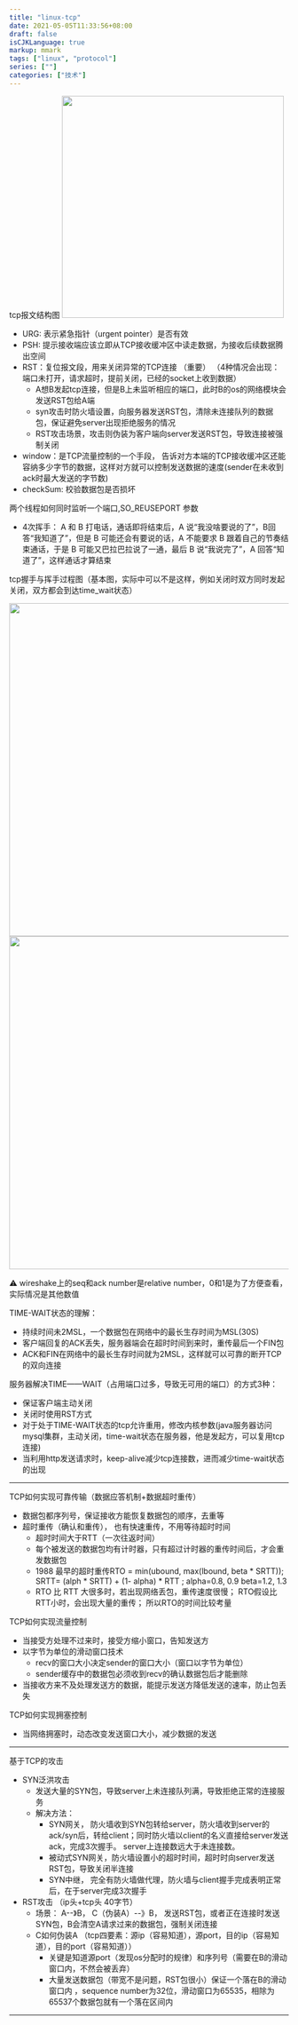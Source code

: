 ```yaml
---
title: "linux-tcp"
date: 2021-05-05T11:33:56+08:00
draft: false
isCJKLanguage: true
markup: mmark
tags: ["linux", "protocol"]
series: [""]
categories: ["技术"]
---
```





tcp报文结构图
<img src="/os/tcp-header.png" width = "400" /><br>

+ URG: 表示紧急指针（urgent pointer）是否有效
+ PSH: 提示接收端应该立即从TCP接收缓冲区中读走数据，为接收后续数据腾出空间
+ RST：复位报文段，用来关闭异常的TCP连接 （重要） （4种情况会出现： 端口未打开，请求超时，提前关闭，已经的socket上收到数据）
  + A想B发起tcp连接，但是B上未监听相应的端口，此时B的os的网络模块会发送RST包给A端
  + syn攻击时防火墙设置，向服务器发送RST包，清除未连接队列的数据包，保证避免server出现拒绝服务的情况
  + RST攻击场景，攻击则伪装为客户端向server发送RST包，导致连接被强制关闭
+ window：是TCP流量控制的一个手段， 告诉对方本端的TCP接收缓冲区还能容纳多少字节的数据，这样对方就可以控制发送数据的速度(sender在未收到ack时最大发送的字节数)
+ checkSum: 校验数据包是否损坏

两个线程如何同时监听一个端口,SO_REUSEPORT 参数

+ 4次挥手： A 和 B 打电话，通话即将结束后，A 说“我没啥要说的了”，B回答“我知道了”，但是 B 可能还会有要说的话，A 不能要求 B 跟着自己的节奏结束通话，于是 B 可能又巴拉巴拉说了一通，最后 B 说“我说完了”，A 回答“知道了”，这样通话才算结束
 
tcp握手与挥手过程图（基本图，实际中可以不是这样，例如关闭时双方同时发起关闭，双方都会到达time_wait状态）

<img src="/os/tcp-connect.png" width = "600" /><br>
<img src="/os/tcp-close.png" width = "600" /><br>

⚠️
wireshake上的seq和ack number是relative number，0和1是为了方便查看，实际情况是其他数值

TIME-WAIT状态的理解：
+ 持续时间未2MSL，一个数据包在网络中的最长生存时间为MSL(30S)
+ 客户端回复的ACK丢失，服务器端会在超时时间到来时，重传最后一个FIN包
+ ACK和FIN在网络中的最长生存时间就为2MSL，这样就可以可靠的断开TCP的双向连接

服务器解决TIME——WAIT（占用端口过多，导致无可用的端口）的方式3种：
+ 保证客户端主动关闭
+ 关闭时使用RST方式
+ 对于处于TIME-WAIT状态的tcp允许重用，修改内核参数(java服务器访问mysql集群，主动关闭，time-wait状态在服务器，他是发起方，可以复用tcp连接)
+ 当利用http发送请求时，keep-alive减少tcp连接数，进而减少time-wait状态的出现

---
TCP如何实现可靠传输（数据应答机制+数据超时重传）
+ 数据包都序列号，保证接收方能恢复数据包的顺序，去重等
+ 超时重传（确认和重传）， 也有快速重传，不用等待超时时间
  + 超时时间大于RTT（一次往返时间）
  + 每个被发送的数据包均有计时器，只有超过计时器的重传时间后，才会重发数据包
  + 1988 最早的超时重传RTO = min(ubound, max(lbound, beta * SRTT)); SRTT= (alph * SRTT) + (1- alpha) * RTT ; alpha=0.8, 0.9 beta=1.2, 1.3
  + RTO 比 RTT 大很多时，若出现网络丢包，重传速度很慢； RTO假设比RTT小时，会出现大量的重传； 所以RTO的时间比较考量

TCP如何实现流量控制
+ 当接受方处理不过来时，接受方缩小窗口，告知发送方
+ 以字节为单位的滑动窗口技术
  + recv的窗口大小决定sender的窗口大小（窗口以字节为单位）
  + sender缓存中的数据包必须收到recv的确认数据包后才能删除
+ 当接收方来不及处理发送方的数据，能提示发送方降低发送的速率，防止包丢失

TCP如何实现拥塞控制
+ 当网络拥塞时，动态改变发送窗口大小，减少数据的发送

---

基于TCP的攻击
+ SYN泛洪攻击
  + 发送大量的SYN包，导致server上未连接队列满，导致拒绝正常的连接服务
  + 解决方法：
    + SYN网关， 防火墙收到SYN包转给server，防火墙收到server的ack/syn后，转给client；同时防火墙以client的名义直接给server发送ack，完成3次握手。 server上连接数远大于未连接数。
    + 被动式SYN网关，防火墙设置小的超时时间，超时时向server发送RST包，导致关闭半连接
    + SYN中继， 完全有防火墙做代理，防火墙与client握手完成表明正常后，在于server完成3次握手
+ RST攻击 （ip头+tcp头 40字节）
  + 场景： A--》B， C（伪装A）--》B， 发送RST包，或者正在连接时发送SYN包，B会清空A请求过来的数据包，强制关闭连接
  + C如何伪装A （tcp四要素：源ip（容易知道），源port，目的ip（容易知道），目的port（容易知道））
    + 关键是知道源port（发现os分配时的规律）和序列号（需要在B的滑动窗口内，不然会被丢弃）
    + 大量发送数据包（带宽不是问题，RST包很小）保证一个落在B的滑动窗口内 ，sequence number为32位，滑动窗口为65535，相除为65537个数据包就有一个落在区间内
---
